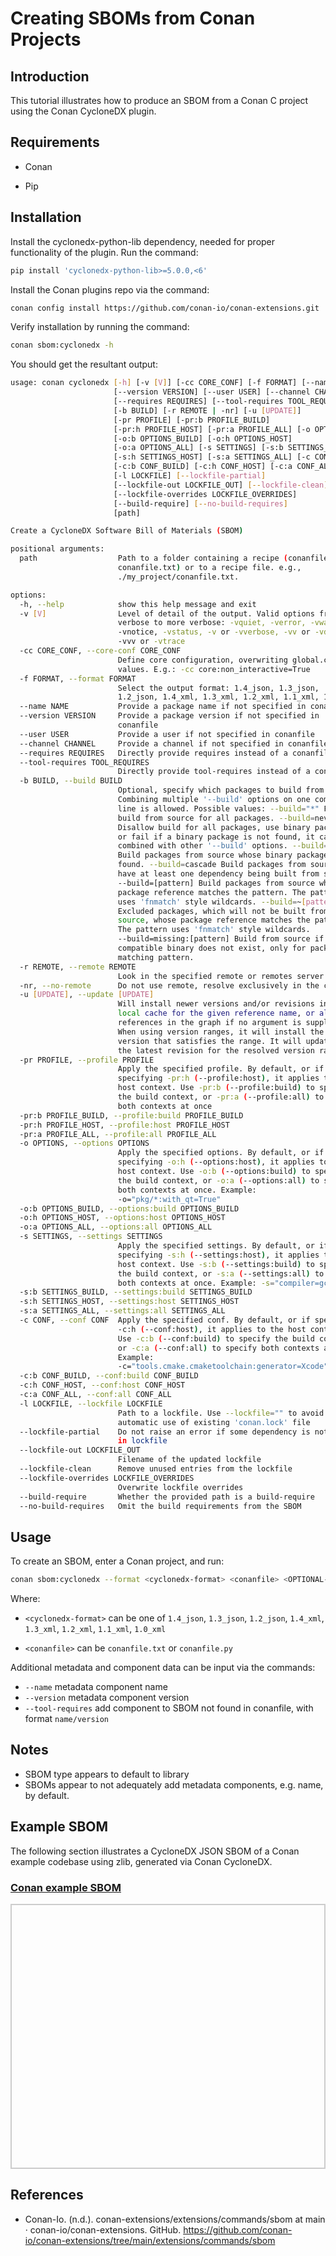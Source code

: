 # Creating SBOMs from Conan Projects

## Introduction

This tutorial illustrates how to produce an SBOM from a Conan C project using the Conan CycloneDX plugin.

## Requirements

* Conan

* Pip

## Installation

Install the cyclonedx-python-lib dependency, needed for proper functionality of the plugin. Run the command:

```bash
pip install 'cyclonedx-python-lib>=5.0.0,<6'
```

Install the Conan plugins repo via the command:

```bash
conan config install https://github.com/conan-io/conan-extensions.git
```

Verify installation by running the command:

```bash
conan sbom:cyclonedx -h
```

You should get the resultant output:

```bash
usage: conan cyclonedx [-h] [-v [V]] [-cc CORE_CONF] [-f FORMAT] [--name NAME]
                       [--version VERSION] [--user USER] [--channel CHANNEL]
                       [--requires REQUIRES] [--tool-requires TOOL_REQUIRES]
                       [-b BUILD] [-r REMOTE | -nr] [-u [UPDATE]]
                       [-pr PROFILE] [-pr:b PROFILE_BUILD]
                       [-pr:h PROFILE_HOST] [-pr:a PROFILE_ALL] [-o OPTIONS]
                       [-o:b OPTIONS_BUILD] [-o:h OPTIONS_HOST]
                       [-o:a OPTIONS_ALL] [-s SETTINGS] [-s:b SETTINGS_BUILD]
                       [-s:h SETTINGS_HOST] [-s:a SETTINGS_ALL] [-c CONF]
                       [-c:b CONF_BUILD] [-c:h CONF_HOST] [-c:a CONF_ALL]
                       [-l LOCKFILE] [--lockfile-partial]
                       [--lockfile-out LOCKFILE_OUT] [--lockfile-clean]
                       [--lockfile-overrides LOCKFILE_OVERRIDES]
                       [--build-require] [--no-build-requires]
                       [path]

Create a CycloneDX Software Bill of Materials (SBOM)

positional arguments:
  path                  Path to a folder containing a recipe (conanfile.py or
                        conanfile.txt) or to a recipe file. e.g.,
                        ./my_project/conanfile.txt.

options:
  -h, --help            show this help message and exit
  -v [V]                Level of detail of the output. Valid options from less
                        verbose to more verbose: -vquiet, -verror, -vwarning,
                        -vnotice, -vstatus, -v or -vverbose, -vv or -vdebug,
                        -vvv or -vtrace
  -cc CORE_CONF, --core-conf CORE_CONF
                        Define core configuration, overwriting global.conf
                        values. E.g.: -cc core:non_interactive=True
  -f FORMAT, --format FORMAT
                        Select the output format: 1.4_json, 1.3_json,
                        1.2_json, 1.4_xml, 1.3_xml, 1.2_xml, 1.1_xml, 1.0_xml
  --name NAME           Provide a package name if not specified in conanfile
  --version VERSION     Provide a package version if not specified in
                        conanfile
  --user USER           Provide a user if not specified in conanfile
  --channel CHANNEL     Provide a channel if not specified in conanfile
  --requires REQUIRES   Directly provide requires instead of a conanfile
  --tool-requires TOOL_REQUIRES
                        Directly provide tool-requires instead of a conanfile
  -b BUILD, --build BUILD
                        Optional, specify which packages to build from source.
                        Combining multiple '--build' options on one command
                        line is allowed. Possible values: --build="*" Force
                        build from source for all packages. --build=never
                        Disallow build for all packages, use binary packages
                        or fail if a binary package is not found, it cannot be
                        combined with other '--build' options. --build=missing
                        Build packages from source whose binary package is not
                        found. --build=cascade Build packages from source that
                        have at least one dependency being built from source.
                        --build=[pattern] Build packages from source whose
                        package reference matches the pattern. The pattern
                        uses 'fnmatch' style wildcards. --build=~[pattern]
                        Excluded packages, which will not be built from the
                        source, whose package reference matches the pattern.
                        The pattern uses 'fnmatch' style wildcards.
                        --build=missing:[pattern] Build from source if a
                        compatible binary does not exist, only for packages
                        matching pattern.
  -r REMOTE, --remote REMOTE
                        Look in the specified remote or remotes server
  -nr, --no-remote      Do not use remote, resolve exclusively in the cache
  -u [UPDATE], --update [UPDATE]
                        Will install newer versions and/or revisions in the
                        local cache for the given reference name, or all
                        references in the graph if no argument is supplied.
                        When using version ranges, it will install the latest
                        version that satisfies the range. It will update to
                        the latest revision for the resolved version range.
  -pr PROFILE, --profile PROFILE
                        Apply the specified profile. By default, or if
                        specifying -pr:h (--profile:host), it applies to the
                        host context. Use -pr:b (--profile:build) to specify
                        the build context, or -pr:a (--profile:all) to specify
                        both contexts at once
  -pr:b PROFILE_BUILD, --profile:build PROFILE_BUILD
  -pr:h PROFILE_HOST, --profile:host PROFILE_HOST
  -pr:a PROFILE_ALL, --profile:all PROFILE_ALL
  -o OPTIONS, --options OPTIONS
                        Apply the specified options. By default, or if
                        specifying -o:h (--options:host), it applies to the
                        host context. Use -o:b (--options:build) to specify
                        the build context, or -o:a (--options:all) to specify
                        both contexts at once. Example:
                        -o="pkg/*:with_qt=True"
  -o:b OPTIONS_BUILD, --options:build OPTIONS_BUILD
  -o:h OPTIONS_HOST, --options:host OPTIONS_HOST
  -o:a OPTIONS_ALL, --options:all OPTIONS_ALL
  -s SETTINGS, --settings SETTINGS
                        Apply the specified settings. By default, or if
                        specifying -s:h (--settings:host), it applies to the
                        host context. Use -s:b (--settings:build) to specify
                        the build context, or -s:a (--settings:all) to specify
                        both contexts at once. Example: -s="compiler=gcc"
  -s:b SETTINGS_BUILD, --settings:build SETTINGS_BUILD
  -s:h SETTINGS_HOST, --settings:host SETTINGS_HOST
  -s:a SETTINGS_ALL, --settings:all SETTINGS_ALL
  -c CONF, --conf CONF  Apply the specified conf. By default, or if specifying
                        -c:h (--conf:host), it applies to the host context.
                        Use -c:b (--conf:build) to specify the build context,
                        or -c:a (--conf:all) to specify both contexts at once.
                        Example:
                        -c="tools.cmake.cmaketoolchain:generator=Xcode"
  -c:b CONF_BUILD, --conf:build CONF_BUILD
  -c:h CONF_HOST, --conf:host CONF_HOST
  -c:a CONF_ALL, --conf:all CONF_ALL
  -l LOCKFILE, --lockfile LOCKFILE
                        Path to a lockfile. Use --lockfile="" to avoid
                        automatic use of existing 'conan.lock' file
  --lockfile-partial    Do not raise an error if some dependency is not found
                        in lockfile
  --lockfile-out LOCKFILE_OUT
                        Filename of the updated lockfile
  --lockfile-clean      Remove unused entries from the lockfile
  --lockfile-overrides LOCKFILE_OVERRIDES
                        Overwrite lockfile overrides
  --build-require       Whether the provided path is a build-require
  --no-build-requires   Omit the build requirements from the SBOM
```

## Usage

To create an SBOM, enter a Conan project, and run:

```bash
conan sbom:cyclonedx --format <cyclonedx-format> <conanfile> <OPTIONAL-FLAGS>
```
Where:

* ```<cyclonedx-format>``` can be one of ```1.4_json```,  ```1.3_json```, ```1.2_json```,  ```1.4_xml```,  ```1.3_xml```, ```1.2_xml```,  ```1.1_xml```,  ```1.0_xml```

* ```<conanfile>``` can be ```conanfile.txt``` or ```conanfile.py```

Additional metadata and component data can be input via the commands:

*  ```--name``` metadata component name           
*  ```--version``` metadata component version
* ```--tool-requires``` add component to SBOM not found in conanfile, with format ```name/version```

## Notes

* SBOM type appears to default to library
* SBOMs appear to not adequately add metadata components, e.g. name, by default.

## Example SBOM

The following section illustrates a CycloneDX JSON SBOM of a Conan example codebase using zlib, generated via Conan CycloneDX.

<html lang="en">
<head>
    <meta charset="UTF-8">
    <meta name="viewport" content="width=device-width, initial-scale=1.0">
    <title>Pretty JSON Display</title>
    <style>
        #json-container {
            height: 400px; /* Set a fixed height */
            overflow-y: auto; /* Enable vertical scrolling */
            border: 2px solid #ccc; /* Optional: add a border for visibility */
            padding: 10px;
        }
        #xml-container {
            height: 400px; /* Set a fixed height */
            overflow-y: auto; /* Enable vertical scrolling */
            border: 2px solid #ccc; /* Optional: add a border for visibility */
            padding: 10px;
        }
        pre {
            margin: 0;
            white-space: pre-wrap;
            word-wrap: break-word;
        }
    </style>
</head>
<body>
    <h3>
        <a href="./conan.bom.json">Conan example SBOM</a>
    </h3>
    <div id="json-container">
        <pre id="json-display"></pre>
    </div>
    <script>
        function display_json(url, elementid){
        fetch(url)
            .then(response => response.json())
            .then(data => {
                document.getElementById(elementid).textContent = JSON.stringify(data, null, 2);
            })
            .catch(error => console.error('Error fetching JSON:', error));
        }
        function display_xml(url, elementid){
        fetch(url)
            .then(response => response.text())
            .then(data => {
                document.getElementById(elementid).textContent = data;
            })
            .catch(error => console.error('Error fetching XML:', error));
        }
    display_json("./conan.bom.json", "json-display");
    </script>
</body>
</html>


## References

* Conan-Io. (n.d.). conan-extensions/extensions/commands/sbom at main · conan-io/conan-extensions. GitHub. https://github.com/conan-io/conan-extensions/tree/main/extensions/commands/sbom